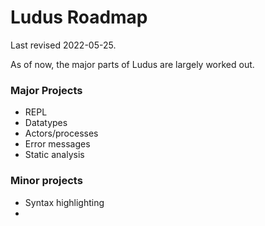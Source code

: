 # Ludus Roadmap

Last revised 2022-05-25.

As of now, the major parts of Ludus are largely worked out.

### Major Projects
* REPL
* Datatypes
* Actors/processes
* Error messages
* Static analysis

### Minor projects
* Syntax highlighting
* 